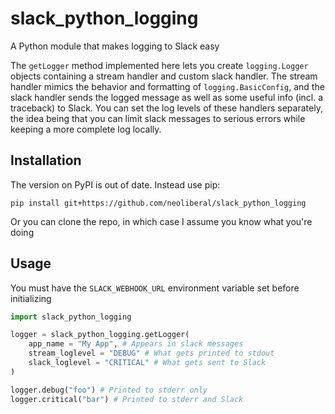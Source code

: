 # slack\_python\_logging

A Python module that makes logging to Slack easy

The `getLogger` method implemented here lets you create `logging.Logger` objects containing a stream handler and custom slack handler. The stream handler mimics the behavior and formatting of `logging.BasicConfig`, and the slack handler sends the logged message as well as some useful info (incl. a traceback) to Slack. You can set the log levels of these handlers separately, the idea being that you can limit slack messages to serious errors while keeping a more complete log locally.

## Installation

The version on PyPI is out of date. Instead use pip:

```shell
pip install git+https://github.com/neoliberal/slack_python_logging
```

Or you can clone the repo, in which case I assume you know what you're doing
 
## Usage

You must have the `SLACK_WEBHOOK_URL` environment variable set before initializing

```python
import slack_python_logging

logger = slack_python_logging.getLogger(
    app_name = "My App", # Appears in slack messages
    stream_loglevel = "DEBUG" # What gets printed to stdout
    slack_loglevel = "CRITICAL" # What gets sent to Slack
)

logger.debug("foo") # Printed to stderr only
logger.critical("bar") # Printed to stderr and Slack
```
